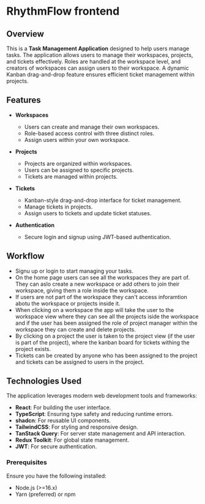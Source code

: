 # RhythmFlow frontend

## Overview

This is a **Task Management Application** designed to help users manage tasks. The application allows users to manage their workspaces, projects, and tickets effectively. Roles are handled at the workspace level, and creators of workspaces can assign users to their workspace. A dynamic Kanban drag-and-drop feature ensures efficient ticket management within projects.

## Features

- **Workspaces**
  - Users can create and manage their own workspaces.
  - Role-based access control with three distinct roles.
  - Assign users within your own workspace.

- **Projects**
  - Projects are organized within workspaces.
  - Users can be assigned to specific projects.
  - Tickets are managed within projects.

- **Tickets**
  - Kanban-style drag-and-drop interface for ticket management.
  - Manage tickets in projects. 
  - Assign users to tickets and update ticket statuses.

- **Authentication**
  - Secure login and signup using JWT-based authentication.

## Workflow 
- Signu up or login to start managing your tasks. 
- On the home page users can see all the workspaces they are part of. They can aslo create a new workspace or add others to join their workspace, giving them a role inside the workspace. 
- If users are not part of the workspace they can't access inforamtion abotu the workspace or projects inside it. 
- When clicking on a workspace the app will take the user to the workspace view where they can see all the projects iside the workspace and if the user has been assigned the role of project manager within the workspace they can create and delete projects. 
- By clicking on a project the user is taken to the project view (if the user is part of the project), where the kanban board for tickets withing the project exists. 
- Tickets can be created by anyone who has been assigned to the project and tickets can be assigned to users in the project. 

## Technologies Used

The application leverages modern web development tools and frameworks:

- **React**: For building the user interface.
- **TypeScript**: Ensuring type safety and reducing runtime errors.
- **shadcn**: For reusable UI components.
- **TailwindCSS**: For styling and responsive design.
- **TanStack Query**: For server state management and API interaction.
- **Redux Toolkit**: For global state management.
- **JWT**: For secure authentication.

### Prerequisites

Ensure you have the following installed:

- Node.js (>=16.x)
- Yarn (preferred) or npm




